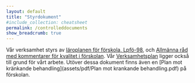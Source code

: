 ```yaml
---
layout: default
title: "Styrdokument"
#include_collection: cheatsheet
permalink: /controlleddocuments
show_breadcrumb: true
---
```


Vår verksamhet styrs av [läroplanen för förskola, Lpfö-98](https://www.skolverket.se/getFile?file=4001), och [Allmänna råd med kommentarer för kvalitet i förskolan](https://www.skolverket.se/download/18.6bfaca41169863e6a65541a/1553958509844/pdf1397.pdf). 
Vår [Verksamhetsplan](assets/pdf/Verksamhetsplan.pdf) ligger också till grund för vårt arbete. Utöver dessa dokument finns även en [Plan mot kränkande behandling](assets/pdf/Plan mot krankande behandling.pdf) på förskolan.